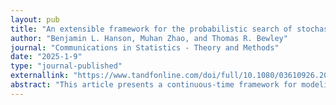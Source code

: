 ```yaml
---
layout: pub
title: "An extensible framework for the probabilistic search of stochastically-moving targets characterized by generalized Gaussian distributions or experimentally-defined regions of interest"
author: "Benjamin L. Hanson, Muhan Zhao, and Thomas R. Bewley"
journal: "Communications in Statistics - Theory and Methods"
date: "2025-1-9"
type: "journal-published"
externallink: "https://www.tandfonline.com/doi/full/10.1080/03610926.2024.2439999"
abstract: "This article presents a continuous-time framework for modeling the evolution of a probability density function (PDF) summarizing the region of interest (ROI) during the search for a stochastically-moving, statistically stationary target. This framework utilizes the Fokker-Planck partial differential equation representing the evolution of this PDF subject to: diffusion modeling the spread of the PDF due to the random motion of the target, advection modeling the relaxation of the PDF back to a specified steady profile summarizing the ROI in the absence of observations, and observations substantially reducing the PDF within the vicinity of the search vehicles patrolling the ROI. As a medium for testing the proposed search algorithm, this work defines a new, more general formulation for the multivariate generalized Gaussian distribution (GGD), an extension of the Gaussian distribution described by shaping parameter β. Additionally, we define a formulation with enhanced flexibility, the generalized Gaussian distribution with anisotropic flatness (GGDAF). Two techniques are explored that convert a set of target location observations into a steady-state PDF summarizing the ROI of the target, wherein the steady-state advection is numerically solved for. This work thus provides a novel framework for the probabilistic search of stochastically-moving targets, accommodating both non-evasive and evasive behavior."
---
```

